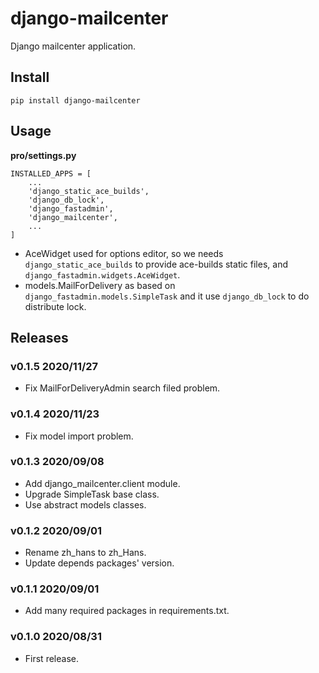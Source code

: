 # django-mailcenter

Django mailcenter application.

## Install

```
pip install django-mailcenter
```

## Usage

**pro/settings.py**

```
INSTALLED_APPS = [
    ...
    'django_static_ace_builds',
    'django_db_lock',
    'django_fastadmin',
    'django_mailcenter',
    ...
]
```

- AceWidget used for options editor, so we needs `django_static_ace_builds` to provide ace-builds static files, and `django_fastadmin.widgets.AceWidget`.
- models.MailForDelivery as based on `django_fastadmin.models.SimpleTask` and it use `django_db_lock` to do distribute lock.


## Releases

### v0.1.5 2020/11/27

- Fix MailForDeliveryAdmin search filed problem.

### v0.1.4 2020/11/23

- Fix model import problem.

### v0.1.3 2020/09/08

- Add django_mailcenter.client module.
- Upgrade SimpleTask base class.
- Use abstract models classes.

### v0.1.2 2020/09/01

- Rename zh_hans to zh_Hans.
- Update depends packages' version.

### v0.1.1 2020/09/01

- Add many required packages in requirements.txt.

### v0.1.0 2020/08/31

- First release.
